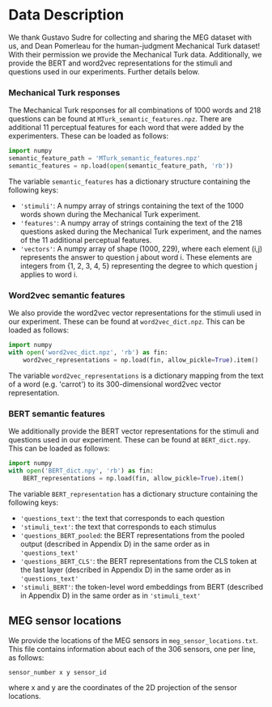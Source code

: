 # Data Description

We thank Gustavo Sudre for collecting and sharing the MEG dataset with us, and 
Dean Pomerleau for the human-judgment Mechanical Turk dataset!
With their permission we provide the Mechanical Turk data. Additionally,
we provide the BERT and word2vec representations for the stimuli and questions
used in our experiments. Further details below.


### Mechanical Turk responses
The Mechanical Turk responses for all combinations of 1000 words and 
218 questions can be found at `MTurk_semantic_features.npz`. There are additional 
11 perceptual features for each word that were added by the experimenters.
These can be loaded as follows:
```python
import numpy
semantic_feature_path = 'MTurk_semantic_features.npz'
semantic_features = np.load(open(semantic_feature_path, 'rb'))
```
The variable `semantic_features` has a dictionary structure containing the 
following keys:
- `'stimuli'`: A numpy array of strings containing the text of the 1000 words shown during the Mechanical Turk experiment.
- `'features'`: A numpy array of strings containing the text of the 218 questions asked during the Mechanical Turk experiment, and the names of the 11 additional perceptual features.
- `'vectors'`: A numpy array of shape (1000, 229), where each element (i,j) represents the answer to question j about word i. These elements are integers from {1, 2, 3, 4, 5} representing the degree to which question j applies to word i.

### Word2vec semantic features
We also provide the word2vec vector representations for the stimuli used in our
experiment. These can be found at `word2vec_dict.npz`. This can be loaded
as follows:
```python
import numpy
with open('word2vec_dict.npz', 'rb') as fin:
    word2vec_representations = np.load(fin, allow_pickle=True).item()
```
The variable `word2vec_representations` is a dictionary mapping from the text
of a word (e.g. 'carrot') to its 300-dimensional word2vec vector representation.


### BERT semantic features
We additionally provide the BERT vector representations for the stimuli and questions used in our
experiment. These can be found at `BERT_dict.npy`. This can be loaded
as follows:
```python
import numpy
with open('BERT_dict.npy', 'rb') as fin:
    BERT_representations = np.load(fin, allow_pickle=True).item()
```
The variable `BERT_representation` has a dictionary structure containing the following keys: 
- `'questions_text'`: the text that corresponds to each question
- `'stimuli_text'`: the text that corresponds to each stimulus
- `'questions_BERT_pooled`: the BERT representations from the pooled output (described in Appendix D) in the same order as in `'questions_text'`
- `'questions_BERT_CLS'`: the BERT representations from the CLS token at the last layer (described in Appendix D) in the same order as in `'questions_text'` 
- `'stimuli_BERT'`: the token-level word embeddings from BERT (described in Appendix D) in the same order as in `'stimuli_text'`


## MEG sensor locations
We provide the locations of the MEG sensors in `meg_sensor_locations.txt`.
This file contains information about each of the 306 sensors, one per line, as 
follows:
```
sensor_number x y sensor_id
```
where x and y are the coordinates of the 2D projection of the sensor locations.
